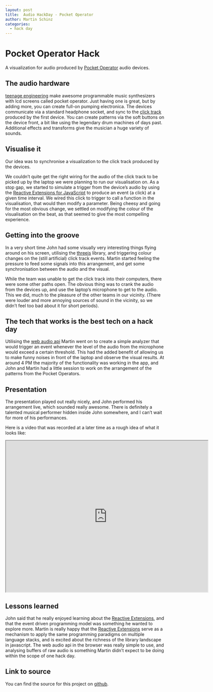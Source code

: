 ```yaml
---
layout: post
title:  Audio HackDay - Pocket Operator
author: Martin Schinz
categories: 
  - hack day
---
```


# Pocket Operator Hack

A visualization for audio produced by [Pocket Operator](https://www.teenageengineering.com/products/po) audio devices.

## The audio hardware

[teenage engineering](https://www.teenageengineering.com/) make awesome programmable music synthesizers with lcd screens called pocket operator. Just having one is great, but by adding more, you can create full-on pumping electronica. The devices communicate via a standard headphone socket, and sync to the [click track](https://en.wikipedia.org/wiki/Click_track) produced by the first device. You can create patterns via the soft buttons on the device front, a bit like using the legendary drum machines of days past. Additional effects and transforms give the musician a huge variety of sounds.

## Visualise it

Our idea was to synchronise a visualization to the click track produced by the devices.

We couldn’t quite get the right wiring for the audio of the click track to be picked up by the laptop we were planning to run our visualisation on. As a stop gap, we started to simulate a trigger from the device’s audio by using the [Reactive Extensions for JavaScript](https://github.com/Reactive-Extensions/RxJS) to produce an event (a click) at a given time interval. We wired this click to trigger to call a function in the visualisation, that would then modify a parameter. Being cheesy and going for the most obvious change, we settled on modifying the colour of the visualisation on the beat, as that seemed to give the most compelling experience.

## Getting into the groove

In a very short time John had some visually very interesting things flying around on his screen, utilising the [threejs](http://threejs.org) library, and triggering colour changes on the (still artificial) click track events. Martin started feeling the pressure to feed some signals into this arrangement, and get some synchronisation between the audio and the visual.

While the team was unable to get the click track into their computers, there were some other paths open. The obvious thing was to crank the audio from the devices up, and use the laptop’s microphone to get to the audio. This we did, much to the pleasure of the other teams in our vicinity. (There were louder and more annoying sources of sound in the vicinity, so we didn’t feel too bad about it for short periods).

## The tech that works is the best tech on a hack day

Utilising the [web audio api](http://webaudioapi.com) Martin went on to create a simple analyzer that would trigger an event whenever the level of the audio from the microphone would exceed a certain threshold. This had the added benefit of allowing us to make funny noises in front of the laptop and observe the visual results. At around 4 PM the majority of the functionality was working in the app, and John and Martin had a little session to work on the arrangement of the patterns from the Pocket Operators.

## Presentation

The presentation played out really nicely, and John performed his arrangement live, which sounded really awesome. There is definitely a talented musical performer hidden inside John somewhere, and I can’t wait for more of his performances.

Here is a video that was recorded at a later time as a rough idea of what it
looks like:

<div class="video"><iframe src="https://drive.google.com/a/pebblecode.com/file/d/0B4GD8iS9GCpqZ2VUZ3lEY0VDd0U/preview" width="640" height="480"></iframe></div>

## Lessons learned

John said that he really enjoyed learning about the [Reactive Extensions](https://rx.codeplex.com/), and that the event driven programming model was something he wanted to explore more. Martin is really happy that the [Reactive Extensions](https://rx.codeplex.com/) serve as a mechanism to apply the same programming paradigms on multiple language stacks, and is excited about the richness of the library landscape in javascript. The web audio api in the browser was really simple to use, and analysing buffers of raw audio is something Martin didn’t expect to be doing within the scope of one hack day.

## Link to source

You can find the source for this project on [github](https://github.com/pebblecode/pocketOperator).


